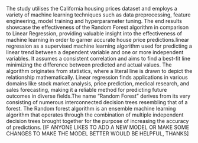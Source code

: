 The study utilises the California housing prices dataset and employs a variety of machine learning techniques such as data preprocessing, feature engineering, model training and hyperparameter tuning. 
The end results showcase the effectiveness of the Random Forest algorithm in comparison to Linear Regression, providing valuable insight into the effectiveness of machine learning in order to garner accurate house price predictions.linear regression as a supervised machine learning algorithm used for predicting a linear trend between a dependent variable and one or more independent variables. It assumes a consistent correlation and aims to find a best-fit line minimizing the difference between predicted and actual values. The algorithm originates from statistics, where a literal line is drawn to depict the relationship mathematically. Linear regression finds applications in various domains like stock market analysis, price prediction, medical research, and sales forecasting, making it a reliable method for predicting future outcomes in diverse fields.The name “Random Forest” derives from its very consisting of numerous interconnected decision trees resembling that of a forest.
The Random forest algorithm is an ensemble machine learning algorithm that operates through the combination of multiple independent decision trees brought together for the purpose of increasing the accuracy of predictions. 
[IF ANYONE LIKES TO ADD A NEW MODEL OR MAKE SOME CHANGES TO MAKE THE MODEL BETTER WOULD BE HELPFUL, THANKS]
